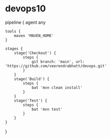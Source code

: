 # devops10
pipeline {
    agent any

    tools {
        maven 'MAVEN_HOME'
    }

    stages {
        stage('Checkout') {
            steps {
                git branch: 'main', url: 'https://github.com/veerendrabhatt/devops.git'
            }
        }
        stage('Build') {
            steps {
                bat 'mvn clean install'
            }
        }
        stage('Test') {
            steps {
                bat 'mvn test'
            }
        }
    }
}
